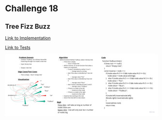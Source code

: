 # Challenge 18

## Tree Fizz Buzz

[Link to Implementation](/implementations/Tree/index.js)

[Link to Tests](../__tests__/tree.test.js)

![tree-fizz-buzz](/img/tree-fizz-buzz.jpg)
